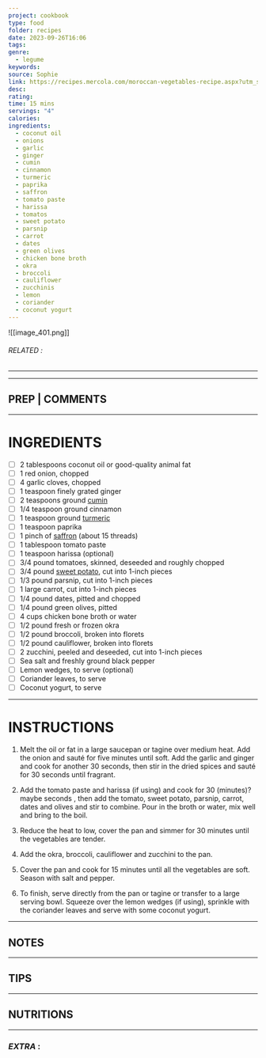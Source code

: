 ```yaml
---
project: cookbook
type: food
folder: recipes
date: 2023-09-26T16:06
tags: 
genre:
  - legume
keywords: 
source: Sophie
link: https://recipes.mercola.com/moroccan-vegetables-recipe.aspx?utm_source=dnl&utm_medium=email&utm_content=art2&utm_campaign=20180128Z1_dnl_v2_28&et_cid=DM187290&et_rid=197915139
desc: 
rating: 
time: 15 mins
servings: "4"
calories: 
ingredients:
  - coconut oil
  - onions
  - garlic
  - ginger
  - cumin
  - cinnamon
  - turmeric
  - paprika
  - saffron
  - tomato paste
  - harissa
  - tomatos
  - sweet potato
  - parsnip
  - carrot
  - dates
  - green olives
  - chicken bone broth
  - okra
  - broccoli
  - cauliflower
  - zucchinis
  - lemon
  - coriander
  - coconut yogurt
---
```


![[image_401.png]]
###### *RELATED* : 
---


---
## PREP | COMMENTS



---
# INGREDIENTS

- [ ] 2 tablespoons coconut oil or good-quality animal fat 
- [ ] 1 red onion, chopped 
- [ ] 4 garlic cloves, chopped 
- [ ] 1 teaspoon finely grated ginger 
- [ ] 2 teaspoons ground [cumin](https://articles.mercola.com/herbs-spices/cumin.aspx)
- [ ] 1/4 teaspoon ground cinnamon 
- [ ] 1 teaspoon ground [turmeric](https://articles.mercola.com/herbs-spices/turmeric.aspx)
- [ ] 1 teaspoon paprika 
- [ ] 1 pinch of [saffron](http://foodfacts.mercola.com/saffron.html) (about 15 threads)
- [ ] 1 tablespoon tomato paste 
- [ ] 1 teaspoon harissa (optional) 
- [ ] 3/4 pound tomatoes, skinned, deseeded and roughly chopped 
- [ ] 3/4 pound [sweet potato](https://articles.mercola.com/sweet-potato.aspx), cut into 1-inch pieces 
- [ ] 1/3 pound parsnip, cut into 1-inch pieces 
- [ ] 1 large carrot, cut into 1-inch pieces 
- [ ] 1/4 pound dates, pitted and chopped 
- [ ] 1/4 pound green olives, pitted 
- [ ] 4 cups chicken bone broth or water 
- [ ] 1/2 pound fresh or frozen okra 
- [ ] 1/2 pound broccoli, broken into florets 
- [ ] 1/2 pound cauliflower, broken into florets 
- [ ] 2 zucchini, peeled and deseeded, cut into 1-inch pieces 
- [ ] Sea salt and freshly ground black pepper 
- [ ] Lemon wedges, to serve (optional)
- [ ] Coriander leaves, to serve 
- [ ] Coconut yogurt, to serve

---
# INSTRUCTIONS

1. Melt the oil or fat in a large saucepan or tagine over medium heat. Add the onion and sauté for five minutes until soft. Add the garlic and ginger and cook for another 30 seconds, then stir in the dried spices and sauté for 30 seconds until fragrant.
    
2. Add the tomato paste and harissa (if using) and cook for 30 (minutes)? maybe seconds , then add the tomato, sweet potato, parsnip, carrot, dates and olives and stir to combine. Pour in the broth or water, mix well and bring to the boil.
    
3. Reduce the heat to low, cover the pan and simmer for 30 minutes until the vegetables are tender.
    
4. Add the okra, broccoli, cauliflower and zucchini to the pan.
    
5. Cover the pan and cook for 15 minutes until all the vegetables are soft. Season with salt and pepper.
    
6. To finish, serve directly from the pan or tagine or transfer to a large serving bowl. Squeeze over the lemon wedges (if using), sprinkle with the coriander leaves and serve with some coconut yogurt.

---
## NOTES



---
## TIPS



---
## NUTRITIONS



---
### *EXTRA* :



